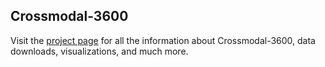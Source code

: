 ## Crossmodal-3600
Visit the [project page](https://google.github.io/crossmodal-3600) for all the information about Crossmodal-3600, data downloads, visualizations, and much more. 
